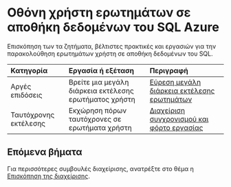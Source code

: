 <properties
   pageTitle="Παρακολούθηση χρήστη ερωτημάτων σε αποθήκη δεδομένων του SQL Azure | Microsoft Azure"
   description="Επισκόπηση των ζητήματα, βέλτιστες πρακτικές, και των εργασιών για παρακολούθηση ερωτημάτων χρήστη σε αποθήκη δεδομένων του SQL Azure"
   services="sql-data-warehouse"
   documentationCenter="NA"
   authors="jrowlandjones"
   manager="barbkess"
   editor=""/>

<tags
   ms.service="sql-data-warehouse"
   ms.devlang="NA"
   ms.topic="article"
   ms.tgt_pltfrm="NA"
   ms.workload="data-services"
   ms.date="08/17/2016"
   ms.author="jrj;barbkess;sonyama"/>

# <a name="monitor-user-queries-in-azure-sql-data-warehouse"></a>Οθόνη χρήστη ερωτημάτων σε αποθήκη δεδομένων του SQL Azure

Επισκόπηση των τα ζητήματα, βέλτιστες πρακτικές και εργασιών για την παρακολούθηση ερωτημάτων χρήστη σε αποθήκη δεδομένων του SQL.



| Κατηγορία                | Εργασία ή εξέταση                           | Περιγραφή  |
| :-----------------------| :---------------------------------------------- | :----------- |
| Αργές επιδόσεις        | Βρείτε μια μεγάλη διάρκεια εκτέλεσης ερωτήματος χρήστη                  | [Εύρεση μεγάλη διάρκεια εκτέλεσης ερωτημάτων][] |
| Ταυτόχρονης εκτέλεσης             | Εκχώρηση πόρων ταυτόχρονες σε ερωτήματα χρήστη     | [Διαχείριση συγχρονισμού και φόρτο εργασίας][] |






## <a name="next-steps"></a>Επόμενα βήματα

Για περισσότερες συμβουλές διαχείρισης, ανατρέξτε στο θέμα η [Επισκόπηση της διαχείρισης][].

<!--Image references-->

<!--Article references-->
[Εύρεση μεγάλη διάρκεια εκτέλεσης ερωτημάτων]: sql-data-warehouse-manage-monitor.md
[Διαχείριση συγχρονισμού και φόρτο εργασίας]: sql-data-warehouse-develop-concurrency.md
[Επισκόπηση της διαχείρισης]: sql-data-warehouse-overview-manage.md

<!--MSDN references-->


<!--Other Web references-->
